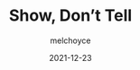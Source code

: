---
author: melchoyce
date: 2021-12-23
publisher: css
tags:
  - writing
  - design
  - semantics
target_url: https://css-tricks.com/show-dont-tell/
title: Show, Don’t Tell
---
